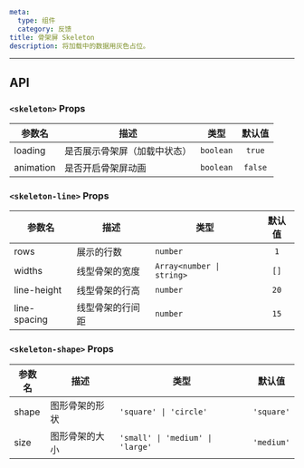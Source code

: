 ```yaml
meta:
  type: 组件
  category: 反馈
title: 骨架屏 Skeleton
description: 将加载中的数据用灰色占位。
```
---

<!--@include: ./__demo__/basic.md-->

<!--@include: ./__demo__/type.md-->

<!--@include: ./__demo__/animation.md-->

## API


### `<skeleton>` Props

|参数名|描述|类型|默认值|
|---|---|---|:---:|
|loading|是否展示骨架屏（加载中状态）|`boolean`|`true`|
|animation|是否开启骨架屏动画|`boolean`|`false`|




### `<skeleton-line>` Props

|参数名|描述|类型|默认值|
|---|---|---|:---:|
|rows|展示的行数|`number`|`1`|
|widths|线型骨架的宽度|`Array<number \| string>`|`[]`|
|line-height|线型骨架的行高|`number`|`20`|
|line-spacing|线型骨架的行间距|`number`|`15`|




### `<skeleton-shape>` Props

|参数名|描述|类型|默认值|
|---|---|---|:---:|
|shape|图形骨架的形状|`'square' \| 'circle'`|`'square'`|
|size|图形骨架的大小|`'small' \| 'medium' \| 'large'`|`'medium'`|



